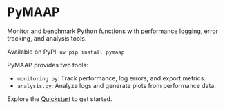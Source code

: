 # PyMAAP

Monitor and benchmark Python functions with performance logging, error tracking, and analysis tools.

Available on PyPI: `uv pip install pymaap`

PyMAAP provides two tools:
- `monitoring.py`: Track performance, log errors, and export metrics.
- `analysis.py`: Analyze logs and generate plots from performance data.

Explore the [Quickstart](quickstart.md) to get started.